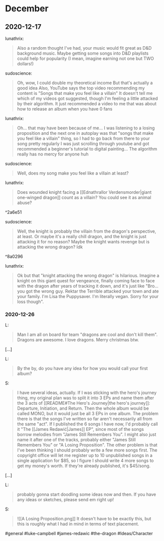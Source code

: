 # December
## 2020-12-17

lunathrix:
>Also a random thought I've had, your music would fit great as D&D background music. Maybe getting some songs into D&D playlists could help for popularity (I mean, imagine earning not one but TWO dollars!)

sudoscience:
>Oh, wow, I could double my theoretical income
>But that's actually a good idea
>Also, YouTube says the top video recommending my content is "Songs that make you feel like a villain"
>It doesn't tell me which of my videos got suggested, though
>I'm feeling a little attacked by their algorithm. It just recommended a video to me that was about how to release an album when you have 0 fans

lunathrix:
>Oh... that may have been because of me... I was listening to a losing proposition and the next one in autoplay was that "songs that make you feel like a villain" thing, so I had to go back from there to your song pretty regularly
>I was just scrolling through youtube and got recommended a beginner's tutorial to digital painting... The algorithm really has no mercy for anyone huh

sudoscience:
>Well, does my song make you feel like a villain at least?

lunathrix:
>Does wounded knight facing a [[Ednathrallor Verdensmorder|giant one-winged dragon]] count as a villain?
>You could see it as animal abuse?

^2a6e51

sudoscience:
>Well, the knight is probably the villain from the dragon's perspective, at least. Or maybe it's a really chill dragon, and the knight is just attacking it for no reason? Maybe the knight wants revenge but is attacking the wrong dragon? Idk

^8a0296

lunathrix:
>Ok but that "knight attacking the wrong dragon" is hilarious. Imagine a knight on this giant quest for vengeance, finally coming face to face with the dragon after years of tracking it down, and it's just like "Bro... you got the wrong guy. Rektar the Terrible attacked your town and ate your family. I'm Lisa the Puppysaver. I'm literally vegan. Sorry for your loss though".

### 2020-12-26
L:
>Man I am all on board for team "dragons are cool and don't kill them". Dragons are awesome. I love dragons. Merry christmas btw.

\[...\]

L:
>By the by, do you have any idea for how you would call your first album?

S:
>I have several ideas, actually. If I was sticking with the hero's journey thing, my original plan was to split it into 3 EPs and name them after the 3 acts of [[README#The Hero's Journey|the hero's journey]]: Departure, Initiation, and Return. Then the whole album would be called MONO, but it would just be all 3 EPs in one album. The problem there is that the songs I've written so far aren't necessarily all from the same "act".
>If I published the 6 songs I have now, I'd probably call it "The [[James Redawić|James]] EP", since most of the songs borrow melodies from "James Still Remembers You". I might also just name it after one of the tracks, probably either "James Still Remembers You" or "A Losing Proposition".
>The other problem is that I've been thinking I should probably write a few more songs first. The copyright office will let me register up to 10 unpublished songs in a single application for $85, so I figure I should write 4 more songs to get my money's worth. If they're already published, it's $45/song.

\[...\]

L:
>probably gonna start doodling some ideas now and then. If you have any ideas or sketches, please send em right up!

S:
>![[A Losing Proposition.png]]
>It doesn't have to be exactly this, but this is roughly what I had in mind in terms of text placement.

#general #luke-campbell #james-redawic #the-dragon #Ideas/Character 
